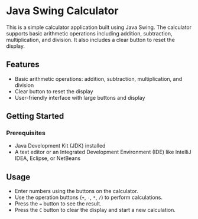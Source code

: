 # Java Swing Calculator

This is a simple calculator application built using Java Swing. The calculator supports basic arithmetic operations including addition, subtraction, multiplication, and division. It also includes a clear button to reset the display.

##  Features

- Basic arithmetic operations: addition, subtraction, multiplication, and division
- Clear button to reset the display
- User-friendly interface with large buttons and display



##  Getting Started

###  Prerequisites

- Java Development Kit (JDK) installed
- A text editor or an Integrated Development Environment (IDE) like IntelliJ IDEA, Eclipse, or NetBeans



##  Usage

- Enter numbers using the buttons on the calculator.
- Use the operation buttons (`+`, `-`, `*`, `/`) to perform calculations.
- Press the `=` button to see the result.
- Press the `C` button to clear the display and start a new calculation.





